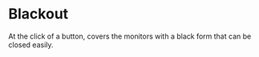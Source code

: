 # Blackout
At the click of a button, covers the monitors with a black form that can be closed easily.
